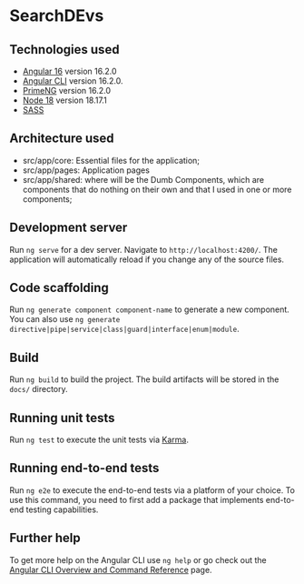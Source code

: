 # SearchDEvs

## Technologies used

- [Angular 16](https://angular.io/) version 16.2.0
- [Angular CLI](https://github.com/angular/angular-cli) version 16.2.0.
- [PrimeNG](https://primeng.org/) version 16.2.0
- [Node 18](https://nodejs.dev) version 18.17.1
- [SASS](https://sass-lang.com/)

## Architecture used
  - src/app/core: Essential files for the application;
  - src/app/pages: Application pages
  - src/app/shared: where will be the Dumb Components, which are components that do nothing on their own and that I used in one or more components;

## Development server

Run `ng serve` for a dev server. 
Navigate to `http://localhost:4200/`. The application will automatically reload if you change any of the source files.

## Code scaffolding

Run `ng generate component component-name` to generate a new component. You can also use `ng generate directive|pipe|service|class|guard|interface|enum|module`.

## Build

Run `ng build` to build the project. The build artifacts will be stored in the `docs/` directory.

## Running unit tests

Run `ng test` to execute the unit tests via [Karma](https://karma-runner.github.io).

## Running end-to-end tests

Run `ng e2e` to execute the end-to-end tests via a platform of your choice. To use this command, you need to first add a package that implements end-to-end testing capabilities.

## Further help

To get more help on the Angular CLI use `ng help` or go check out the [Angular CLI Overview and Command Reference](https://angular.io/cli) page.
